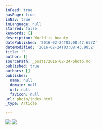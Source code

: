 ```yaml
---
inFeed: true
hasPage: true
inNav: true
inLanguage: null
starred: false
keywords: []
description: World is beauty
datePublished: '2016-02-24T03:08:47.657Z'
dateModified: '2016-02-24T03:08:43.985Z'
title: ''
author: []
sourcePath: _posts/2016-02-24-photo.md
published: true
authors: []
publisher:
  name: null
  domain: null
  url: null
  favicon: null
url: photo/index.html
_type: Article

---
```

![](https://the-grid-user-content.s3-us-west-2.amazonaws.com/53397efc-6067-4cf7-966c-c972a5c557e5.jpg)
![](https://the-grid-user-content.s3-us-west-2.amazonaws.com/334ac225-2d9e-46d3-b60b-198cc8e81c4d.gif)